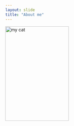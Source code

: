 ```yaml
---
layout: slide
title: "About me"
---
```


<img src="https://i.ibb.co/HDT2nLq/20210101-154146.jpg" alt="my cat" width="200" height="300">

